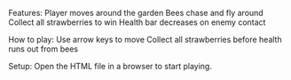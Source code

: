Features:
Player moves around the garden
Bees chase and fly around
Collect all strawberries to win
Health bar decreases on enemy contact

How to play:
Use arrow keys to move
Collect all strawberries before health runs out from bees

Setup:
Open the HTML file in a browser to start playing.

